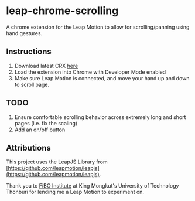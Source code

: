 # leap-chrome-scrolling

A chrome extension for the Leap Motion to allow for scrolling/panning using hand gestures.

## Instructions

1. Download latest CRX [here](https://cdn.rawgit.com/ja5087/leap-chrome-scrolling/master/latest/leap-chrome-scrolling.crx)
2. Load the extension into Chrome with Developer Mode enabled
3. Make sure Leap Motion is connected, and move your hand up and down to scroll page.

## TODO

1. Ensure comfortable scrolling behavior across extremely long and short pages (i.e. fix the scaling)
2. Add an on/off button

## Attributions

This project uses the LeapJS Library from [https://github.com/leapmotion/leapjs](https://github.com/leapmotion/leapjs).

Thank you to [FiBO Institute](http://fibo.kmutt.ac.th/) at King Mongkut's University of Technology Thonburi for lending me a Leap Motion to experiment on.
